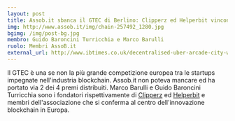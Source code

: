 ```yaml
---
layout: post
title: Assob.it sbanca il GTEC di Berlino: Clipperz ed Helperbit vincono 2 premi su 4
img: http://www.assob.it/img/chain-257492_1280.jpg
bgimg: /img/post-bg.jpg
membro: Guido Baroncini Turricchia e Marco Barulli
ruolo: Membri AssoB.it
external_url: http://www.ibtimes.co.uk/decentralised-uber-arcade-city-wins-europes-biggest-blockchain-competition-1560910
---
```

Il GTEC è una se non la più grande competizione europea tra le startups impegnate nell'industria blockchain.
Assob.it non poteva mancare ed ha portato via 2 dei 4 premi distribuiti.
Marco Barulli e Guido Baroncini Turricchia sono i fondatori rispettivamente di [Clipperz](https://clipperz.is/) 
ed [Helperbit](http://www.helperbit.com/) e membri dell'associazione che si conferma al centro dell'innovazione 
blockchain in Europa.
